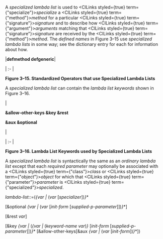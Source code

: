  



A *specialized lambda list* is used to <ClLinks styled={true} term={"specialize"}><i>specialize</i></ClLinks> a <ClLinks styled={true} term={"method"}><i>method</i></ClLinks> for a particular <ClLinks styled={true} term={"signature"}><i>signature</i></ClLinks> and to describe how <ClLinks styled={true} term={"argument"}><i>arguments</i></ClLinks> matching that <ClLinks styled={true} term={"signature"}><i>signature</i></ClLinks> are received by the <ClLinks styled={true} term={"method"}><i>method</i></ClLinks>. The *defined names* in Figure 3–15 use *specialized lambda lists* in some way; see the dictionary entry for each for information about how. 



|**defmethod defgeneric**|

| :- |





**Figure 3–15. Standardized Operators that use Specialized Lambda Lists** 



A *specialized lambda list* can contain the *lambda list keywords* shown in Figure 3–16. 



|<p>**&amp;allow-other-keys &amp;key &amp;rest** </p><p>**&amp;aux &amp;optional**</p>|

| :- |





**Figure 3–16. Lambda List Keywords used by Specialized Lambda Lists** 



A *specialized lambda list* is syntactically the same as an *ordinary lambda list* except that each *required parameter* may optionally be associated with a <ClLinks styled={true} term={"class"}><i>class</i></ClLinks> or <ClLinks styled={true} term={"object"}><i>object</i></ClLinks> for which that <ClLinks styled={true} term={"parameter"}><i>parameter</i></ClLinks> is <ClLinks styled={true} term={"specialized"}><i>specialized</i></ClLinks>. 



*lambda-list::*=(*\{var |* (*var* [*specializer*])*\}*\* 



[&amp;optional *\{var |* (*var* [*init-form* [*supplied-p-parameter*]])*\}*\*] 



[&amp;rest *var*] 



[&amp;key *\{var |* (*\{var |* (*keyword-name var*)*\}* [*init-form* [*supplied-p-parameter*]])*\}*\* [&amp;allow-other-keys[&amp;aux *\{var |* (*var* [*init-form*])*\}*\*])  








